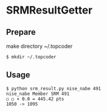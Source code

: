 SRMResultGetter
===============

## Prepare

make directory ~/.topcoder

```
$ mkdir ~/.topcoder
```

## Usage

```
$ python srm_result.py nise_nabe 491
nise_nabe Member SRM 491
○ ○ × 0.0 = 445.42 pts
1050 -> 1095
```
